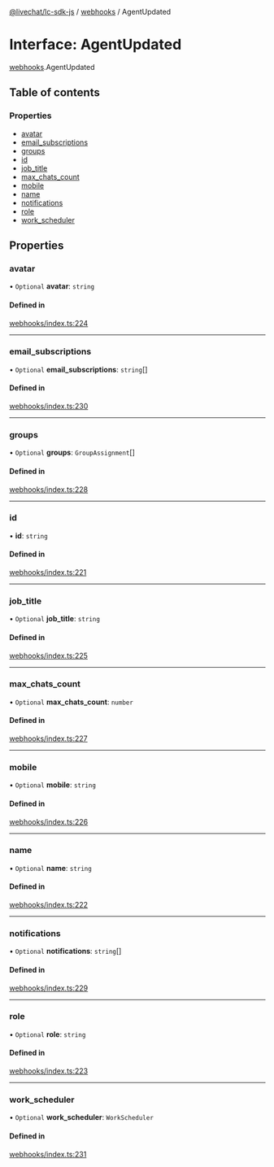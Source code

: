 [@livechat/lc-sdk-js](../README.md) / [webhooks](../modules/webhooks.md) / AgentUpdated

# Interface: AgentUpdated

[webhooks](../modules/webhooks.md).AgentUpdated

## Table of contents

### Properties

- [avatar](webhooks.AgentUpdated.md#avatar)
- [email\_subscriptions](webhooks.AgentUpdated.md#email_subscriptions)
- [groups](webhooks.AgentUpdated.md#groups)
- [id](webhooks.AgentUpdated.md#id)
- [job\_title](webhooks.AgentUpdated.md#job_title)
- [max\_chats\_count](webhooks.AgentUpdated.md#max_chats_count)
- [mobile](webhooks.AgentUpdated.md#mobile)
- [name](webhooks.AgentUpdated.md#name)
- [notifications](webhooks.AgentUpdated.md#notifications)
- [role](webhooks.AgentUpdated.md#role)
- [work\_scheduler](webhooks.AgentUpdated.md#work_scheduler)

## Properties

### avatar

• `Optional` **avatar**: `string`

#### Defined in

[webhooks/index.ts:224](https://github.com/livechat/lc-sdk-js/blob/1fa827f/src/webhooks/index.ts#L224)

___

### email\_subscriptions

• `Optional` **email\_subscriptions**: `string`[]

#### Defined in

[webhooks/index.ts:230](https://github.com/livechat/lc-sdk-js/blob/1fa827f/src/webhooks/index.ts#L230)

___

### groups

• `Optional` **groups**: `GroupAssignment`[]

#### Defined in

[webhooks/index.ts:228](https://github.com/livechat/lc-sdk-js/blob/1fa827f/src/webhooks/index.ts#L228)

___

### id

• **id**: `string`

#### Defined in

[webhooks/index.ts:221](https://github.com/livechat/lc-sdk-js/blob/1fa827f/src/webhooks/index.ts#L221)

___

### job\_title

• `Optional` **job\_title**: `string`

#### Defined in

[webhooks/index.ts:225](https://github.com/livechat/lc-sdk-js/blob/1fa827f/src/webhooks/index.ts#L225)

___

### max\_chats\_count

• `Optional` **max\_chats\_count**: `number`

#### Defined in

[webhooks/index.ts:227](https://github.com/livechat/lc-sdk-js/blob/1fa827f/src/webhooks/index.ts#L227)

___

### mobile

• `Optional` **mobile**: `string`

#### Defined in

[webhooks/index.ts:226](https://github.com/livechat/lc-sdk-js/blob/1fa827f/src/webhooks/index.ts#L226)

___

### name

• `Optional` **name**: `string`

#### Defined in

[webhooks/index.ts:222](https://github.com/livechat/lc-sdk-js/blob/1fa827f/src/webhooks/index.ts#L222)

___

### notifications

• `Optional` **notifications**: `string`[]

#### Defined in

[webhooks/index.ts:229](https://github.com/livechat/lc-sdk-js/blob/1fa827f/src/webhooks/index.ts#L229)

___

### role

• `Optional` **role**: `string`

#### Defined in

[webhooks/index.ts:223](https://github.com/livechat/lc-sdk-js/blob/1fa827f/src/webhooks/index.ts#L223)

___

### work\_scheduler

• `Optional` **work\_scheduler**: `WorkScheduler`

#### Defined in

[webhooks/index.ts:231](https://github.com/livechat/lc-sdk-js/blob/1fa827f/src/webhooks/index.ts#L231)
